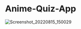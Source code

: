 ﻿# Anime-Quiz-App
![Screenshot_20220815_150029](https://user-images.githubusercontent.com/92106565/184613895-72020d77-cd5d-4969-9e1e-1ba977bff1d2.png)
